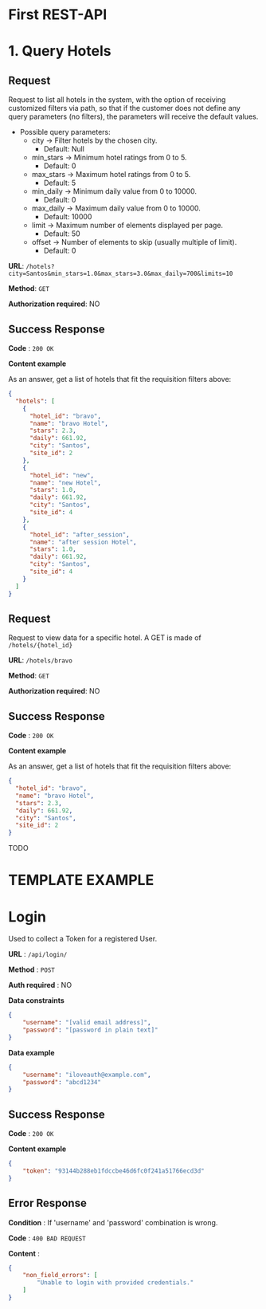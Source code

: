# First REST-API 

# 1. Query Hotels

## Request

Request to list all hotels in the system, with the option of receiving customized filters
via path, so that if the customer does not define any query parameters (no filters), the
parameters will receive the default values.

* Possible query parameters:
	* city &rarr; Filter hotels by the chosen city. 	
		* Default: Null
	* min_stars &rarr; Minimum hotel ratings from 0 to 5. 
		* Default: 0
	* max_stars &rarr; Maximum hotel ratings from 0 to 5. 
		* Default: 5
	* min_daily &rarr; Minimum daily value from 0 to 10000. 
		* Default: 0
	* max_daily &rarr; Maximum daily value from 0 to 10000. 
		* Default: 10000
	* limit &rarr; Maximum number of elements displayed per page. 
		* Default: 50
	* offset &rarr; Number of elements to skip (usually multiple of limit). 
		* Default: 0

<!-- table -->
<!-- | **Method** | **URL** | **Authorization required**
|:-----------|:--------|:--------------------------
|`GET`		 |`/hotels`|NO		 -->

**URL**: `/hotels?city=Santos&min_stars=1.0&max_stars=3.0&max_daily=700&limits=10`

**Method**: `GET`

**Authorization required**: NO

## Success Response

**Code** : `200 OK`

**Content example**

As an answer, get a list of hotels that fit the requisition filters above:

```json
{
  "hotels": [
    {
      "hotel_id": "bravo",
      "name": "bravo Hotel",
      "stars": 2.3,
      "daily": 661.92,
      "city": "Santos",
      "site_id": 2
    },
    {
      "hotel_id": "new",
      "name": "new Hotel",
      "stars": 1.0,
      "daily": 661.92,
      "city": "Santos",
      "site_id": 4
    },
    {
      "hotel_id": "after_session",
      "name": "after session Hotel",
      "stars": 1.0,
      "daily": 661.92,
      "city": "Santos",
      "site_id": 4
    }
  ]
}
```

## Request

Request to view data for a specific hotel. A GET is made of `/hotels/{hotel_id}`

**URL**: `/hotels/bravo`

**Method**: `GET`

**Authorization required**: NO

## Success Response

**Code** : `200 OK`

**Content example**

As an answer, get a list of hotels that fit the requisition filters above:

```json
{
  "hotel_id": "bravo",
  "name": "bravo Hotel",
  "stars": 2.3,
  "daily": 661.92,
  "city": "Santos",
  "site_id": 2
}
```

TODO

# TEMPLATE EXAMPLE

# Login

Used to collect a Token for a registered User.

**URL** : `/api/login/`

**Method** : `POST`

**Auth required** : NO

**Data constraints**

```json
{
    "username": "[valid email address]",
    "password": "[password in plain text]"
}
```

**Data example**

```json
{
    "username": "iloveauth@example.com",
    "password": "abcd1234"
}
```

## Success Response

**Code** : `200 OK`

**Content example**

```json
{
    "token": "93144b288eb1fdccbe46d6fc0f241a51766ecd3d"
}
```

## Error Response

**Condition** : If 'username' and 'password' combination is wrong.

**Code** : `400 BAD REQUEST`

**Content** :

```json
{
    "non_field_errors": [
        "Unable to login with provided credentials."
    ]
}
```
